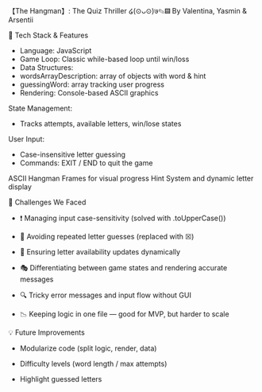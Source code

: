 
【The Hangman】: The Quiz Thriller ໒(⊙ᴗ⊙)७✎▤
By Valentina, Yasmin & Arsentii

🔧 Tech Stack & Features
- Language: JavaScript 
- Game Loop: Classic while-based loop until win/loss
- Data Structures:
- wordsArrayDescription: array of objects with word & hint
- guessingWord: array tracking user progress
- Rendering: Console-based ASCII graphics

State Management:
- Tracks attempts, available letters, win/lose states

User Input:
- Case-insensitive letter guessing
- Commands: EXIT / END to quit the game
  
ASCII Hangman Frames for visual progress
Hint System and dynamic letter display

🚧 Challenges We Faced
- ❗ Managing input case-sensitivity (solved with .toUpperCase())

- 🔁 Avoiding repeated letter guesses (replaced with ☒)

- 🔄 Ensuring letter availability updates dynamically

- 🎭 Differentiating between game states and rendering accurate messages

- 🔍 Tricky error messages and input flow without GUI

- 📉 Keeping logic in one file — good for MVP, but harder to scale

💡 Future Improvements
- Modularize code (split logic, render, data)

- Difficulty levels (word length / max attempts)

- Highlight guessed letters
